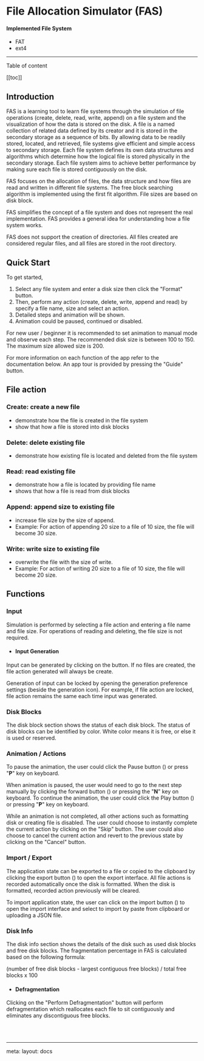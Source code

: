 <script setup lang="ts">
useHead({
  title: 'FAS - Docs',
})
</script>

# File Allocation Simulator (FAS)
#### Implemented File System
  - <router-link class="hover:text-blue-500 !text-blue-6" to="/docs/fat">FAT</router-link>
  - <router-link class="hover:text-blue-500 !text-blue-6" to="/docs/ext4">ext4</router-link>

<hr>
Table of content

  [[toc]]

## Introduction

FAS is a learning tool to learn file systems through the simulation of file operations (create, delete, read, write, append) on a file system and the visualization of how the data is stored on the disk. A file is a named collection of related data defined by its creator and it is stored in the secondary storage as a sequence of bits. By allowing data to be readily stored, located, and retrieved, file systems give efficient and simple access to secondary storage. Each file system defines its own data structures and algorithms which determine how the logical file is stored physically in the secondary storage. Each file system aims to achieve better performance by making sure each file is stored contiguously on the disk.

FAS focuses on the allocation of files, the data structure and how files are read and written in different file systems. The free block searching algorithm is implemented using the first fit algorithm. File sizes are based on disk block.

FAS simplifies the concept of a file system and does not represent the real implementation. FAS provides a general idea for understanding how a file system works.

FAS does not support the creation of directories. All files created are considered regular files, and all files are stored in the root directory.

## Quick Start

To get started, 
1. Select any file system and enter a disk size then click the "Format" button.
2. Then, perform any action (create, delete, write, append and read) by specify a file name, size and select an action.
3. Detailed steps and animation will be shown.
4. Animation could be paused, continued or disabled.
  
For new user / beginner it is recommended to set animation to manual mode and observe each step. The recommended disk size is between 100 to 150. The maximum size allowed size is 200.

For more information on each function of the app refer to the documentation below. An app tour is provided by pressing the "Guide" button.

## File action
### Create: create a new file
- demonstrate how the file is created in the file system
- show that how a file is stored into disk blocks
  
### Delete: delete existing file
- demonstrate how existing file is located and deleted from the file system
  
### Read: read existing file
- demonstrate how a file is located by providing file name
- shows that how a file is read from disk blocks

### Append: append size to existing file
- increase file size by the size of append.
- Example: For action of appending 20 size to a file of 10 size, the file will become 30 size.
  
### Write: write size to existing file
- overwrite the file with the size of write.
- Example: For action of writing 20 size to a file of 10 size, the file will become 20 size.

## Functions

### Input
Simulation is performed by selecting a file action and entering a file name and file size. For operations of reading and deleting, the file size is not required. 

- #### Input Generation
Input can be generated by clicking on the <span class="i-mdi:cogs icon-btn inline-block align-sub"></span> button. If no files are created, the file action generated will always be create. 

Generation of input can be locked by opening the generation preference settings <span class="i-fluent:caret-down-24-filled icon-btn inline-block align-sub"></span> (beside the generation icon). For example, if file action are locked, file action remains the same each time input was generated.

### Disk Blocks
The disk block section shows the status of each disk block. The status of disk blocks can be identified by color. White color means it is free, or else it is used or reserved.

### Animation / Actions
To pause the animation, the user could click the Pause button (<span class="i-ic:round-pause-circle inline-block align-sub" />) or press "**P**" key on keyboard. 

When animation is paused, the user would need to go to the next step manually by clicking the forward button (<span class="i-fluent:fast-forward-16-filled inline-block align-sub"/>) or pressing the "**N**" key on keyboard. To continue the animation, the user could click the Play button (<span class="i-ic:round-play-circle inline-block align-sub" />) or pressing "**P**" key on keyboard. 

While an animation is not completed, all other actions such as formatting disk or creating file is disabled. The user could choose to instantly complete the current action by clicking on the "Skip" button. The user could also choose to cancel the current action and revert to the previous state by clicking on the "Cancel" button.

### Import / Export

The application state can be exported to a file or copied to the clipboard by clicking the export button (<span class="i-carbon:export icon-btn"></span>) to open the export interface. All file actions is recorded  automatically once the disk is formatted. When the disk is formatted, recorded action previously will be cleared.

To import application state, the user can click on the import button (<span class="i-mdi:database-import icon-btn"></span>) to open the import interface and select to import by paste from clipboard or uploading a JSON file.

### Disk Info

The disk info section shows the details of the disk such as used disk blocks and free disk blocks. The fragmentation percentage in FAS is calculated based on the following formula: 
  
  (number of free disk blocks - largest contiguous free blocks) /  total free blocks x 100


- #### Defragmentation

Clicking on the "Perform Defragmentation" button will perform defragmentation which reallocates each file to sit contiguously and eliminates any discontiguous free blocks.



<br>
<br>
<hr>
<route lang="yaml">
meta:
  layout: docs
</route>
